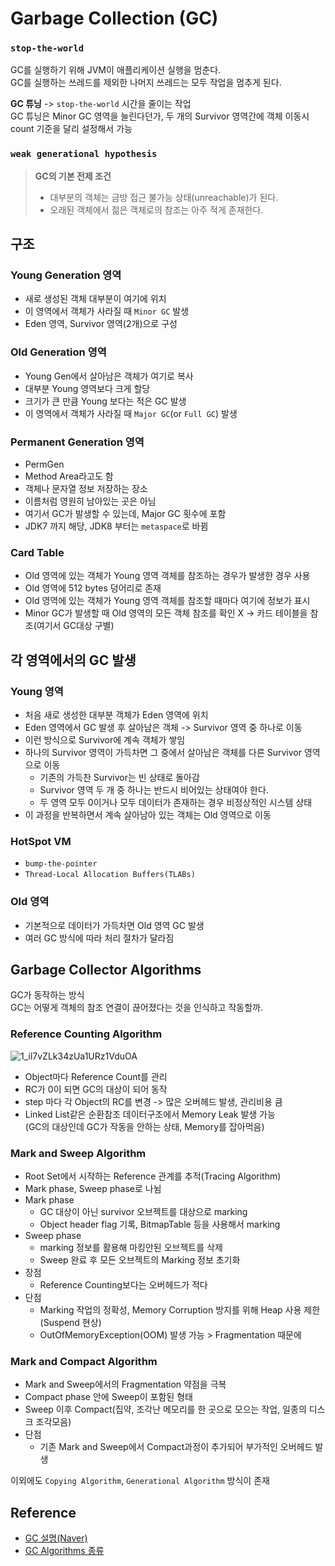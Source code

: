 # Garbage Collection (GC)

### `stop-the-world`

GC를 실행하기 위해 JVM이 애플리케이션 실행을 멈춘다.  
GC를 실행하는 쓰레드를 제외한 나머지 쓰레드는 모두 작업을 멈추게 된다.

**GC 튜닝** -> `stop-the-world` 시간을 줄이는 작업  
GC 튜닝은 Minor GC 영역을 늘린다던가, 두 개의 Survivor 영역간에 객체 이동시 count 기준을 달리 설정해서 가능

### `weak generational hypothesis`

>**GC의 기본 전제 조건**
>- 대부분의 객체는 금방 접근 불가능 상태(unreachable)가 된다.
>- 오래된 객체에서 젊은 객체로의 참조는 아주 적게 존재한다.


## 구조

### Young Generation 영역
- 새로 생성된 객체 대부분이 여기에 위치
- 이 영역에서 객체가 사라질 때 `Minor GC` 발생
- Eden 영역, Survivor 영역(2개)으로 구성

### Old Generation 영역
- Young Gen에서 살아남은 객체가 여기로 복사
- 대부분 Young 영역보다 크게 할당
- 크기가 큰 만큼 Young 보다는 적은 GC 발생
- 이 영역에서 객체가 사라질 때 `Major GC`(or `Full GC`) 발생

### Permanent Generation 영역
- PermGen
- Method Area라고도 함
- 객체나 문자열 정보 저장하는 장소
- 이름처럼 영원히 남아있는 곳은 아님
- 여기서 GC가 발생할 수 있는데, Major GC 횟수에 포함
- JDK7 까지 해당, JDK8 부터는 `metaspace`로 바뀜

### Card Table
- Old 영역에 있는 객체가 Young 영역 객체를 참조하는 경우가 발생한 경우 사용
- Old 영역에 512 bytes 덩어리로 존재
- Old 영역에 있는 객체가 Young 영역 객체를 참조할 때마다 여기에 정보가 표시
- Minor GC가 발생할 때 Old 영역의 모든 객체 참조를 확인 X -> 카드 테이블을 참조(여기서 GC대상 구별)


## 각 영역에서의 GC 발생

### Young 영역

- 처음 새로 생성한 대부분 객체가 Eden 영역에 위치
- Eden 영역에서 GC 발생 후 살아남은 객체 -> Survivor 영역 중 하나로 이동
- 이런 방식으로 Survivor에 계속 객체가 쌓임
- 하나의 Survivor 영역이 가득차면 그 중에서 살아남은 객체를 다른 Survivor 영역으로 이동  
  - 기존의 가득찬 Survivor는 빈 상태로 돌아감  
  - Survivor 영역 두 개 중 하나는 반드시 비어있는 상태여야 한다.  
  - 두 영역 모두 0이거나 모두 데이터가 존재하는 경우 비정상적인 시스템 상태
- 이 과정을 반복하면서 계속 살아남아 있는 객체는 Old 영역으로 이동

### HotSpot VM

- `bump-the-pointer`
- `Thread-Local Allocation Buffers(TLABs)`

### Old 영역

- 기본적으로 데이터가 가득차면 Old 영역 GC 발생
- 여러 GC 방식에 따라 처리 절차가 달라짐

## Garbage Collector Algorithms
GC가 동작하는 방식  
GC는 어떻게 객체의 참조 연결이 끊어졌다는 것을 인식하고 작동할까.

### Reference Counting Algorithm

![1_il7vZLk34zUa1URz1VduOA](https://user-images.githubusercontent.com/41675375/121056136-ddaf4480-c7f8-11eb-9ef4-fa9b56bf4d2e.jpg)

- Object마다 Reference Count를 관리
- RC가 0이 되면 GC의 대상이 되어 동작
- step 마다 각 Object의 RC를 변경 -> 많은 오버헤드 발생, 관리비용 큼
- Linked List같은 순환참조 데이터구조에서 Memory Leak 발생 가능  
  (GC의 대상인데 GC가 작동을 안하는 상태, Memory를 잡아먹음)

### Mark and Sweep Algorithm

- Root Set에서 시작하는 Reference 관계를 추적(Tracing Algorithm)
- Mark phase, Sweep phase로 나뉨
- Mark phase
  - GC 대상이 아닌 survivor 오브젝트를 대상으로 marking
  - Object header flag 기록, BitmapTable 등을 사용해서 marking
- Sweep phase
  - marking 정보를 활용해 마킹안된 오브젝트를 삭제
  - Sweep 완료 후 모든 오브젝트의 Marking 정보 초기화
- 장점
  - Reference Counting보다는 오버헤드가 적다
- 단점
  - Marking 작업의 정확성, Memory Corruption 방지를 위해 Heap 사용 제한(Suspend 현상)
  - OutOfMemoryException(OOM) 발생 가능 > Fragmentation 때문에

### Mark and Compact Algorithm
- Mark and Sweep에서의 Fragmentation 약점을 극복
- Compact phase 안에 Sweep이 포함된 형태
- Sweep 이후 Compact(집약, 조각난 메모리를 한 곳으로 모으는 작업, 일종의 디스크 조각모음)
- 단점
  - 기존 Mark and Sweep에서 Compact과정이 추가되어 부가적인 오버헤드 발생

이외에도 `Copying Algorithm`, `Generational Algorithm` 방식이 존재

## Reference
- [GC 설명(Naver)](https://d2.naver.com/helloworld/1329)
- [GC Algorithms 종류](https://medium.com/@joongwon/jvm-garbage-collection-algorithms-3869b7b0aa6f)

